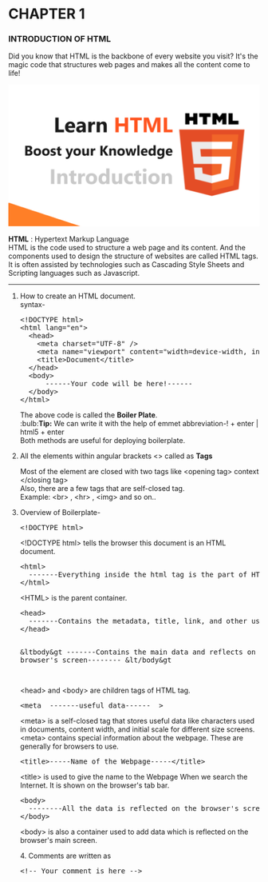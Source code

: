 # CHAPTER 1

### INTRODUCTION OF HTML
<p>Did you know that HTML is the backbone of every website you visit? It's the magic code that structures web pages and makes all the content come to life!</p>

![Banner](https://github.com/Ninja-Vikash/Assets/blob/main/HTML%20Assets/HTML%20introduction.png)

<p><b>HTML</b> : Hypertext Markup Language<br>
HTML is the code used to structure a web page and its content. And the components used to design the structure of websites are called HTML tags. It is often assisted by technologies such as Cascading Style Sheets and Scripting languages such as Javascript.</p>
<hr>

<ol>
<li>How to create an HTML document.</li>
 syntax-
<pre>
&lt!DOCTYPE html&gt
&lthtml lang="en"&gt
  &lthead&gt
    &ltmeta charset="UTF-8" /&gt
    &ltmeta name="viewport" content="width=device-width, initial-scale=1.0" /&gt
    &lttitle&gtDocument&lt/title&gt
  &lt/head&gt
  &ltbody&gt
      ------Your code will be here!------
  &lt/body&gt
&lt/html&gt
</pre>
<p>The above code is called the <b>Boiler Plate</b>. <br>
:bulb:<b>Tip:</b>  We can write it with the help of emmet abbreviation-! + enter | html5 + enter <br>
Both methods are useful for deploying boilerplate.</p>

<li>All the elements within angular brackets <> called as <b>Tags</b></li>
<p>Most of the element are closed with two tags like &ltopening tag&gt context &lt/closing tag&gt <br>
Also, there are a few tags that are self-closed tag.<br>
Example: &ltbr&gt , &lthr&gt , &ltimg&gt and so on..</p>
<li>Overview of Boilerplate-</li>
<pre>
&lt!DOCTYPE html&gt
</pre>
<p>&lt!DOCTYPE html&gt tells the browser this document is an HTML document.</p>

<pre>
&lthtml&gt
  -------Everything inside the html tag is the part of HTML--------
&lt/html&gt  
</pre>
<p>&ltHTML&gt is the parent container.</p>
<pre>
&lthead&gt
  -------Contains the metadata, title, link, and other useful tags which are not rendered on the browser's screen--------
&lt/head&gt

&ltbody&gt
-------Contains the main data and reflects on the browser's screen--------
&lt/body&gt

</pre>
<p>&lthead&gt and &ltbody&gt are children tags of HTML tag.</p>
<pre>
&ltmeta  -------useful data------  &gt
</pre>
<p>&ltmeta&gt is a self-closed tag that stores useful data like characters used in documents, content width, and initial scale for different size screens.<br>
&ltmeta&gt contains special information about the webpage. These are generally for browsers to use.</p>
<pre>
&lttitle&gt-----Name of the Webpage-----&lt/title&gt
</pre>
<p>&lttitle&gt is used to give the name to the Webpage When we search the Internet. It is shown on the browser's tab bar.</p>
<pre>
&ltbody&gt
  --------All the data is reflected on the browser's screen---------
&lt/body&gt
</pre>
<p>&ltbody&gt is also a container used to add data which is reflected on the browser's main screen. </p>
4. Comments are written as
<pre>
&lt!-- Your comment is here --&gt
</pre>
</ol>
